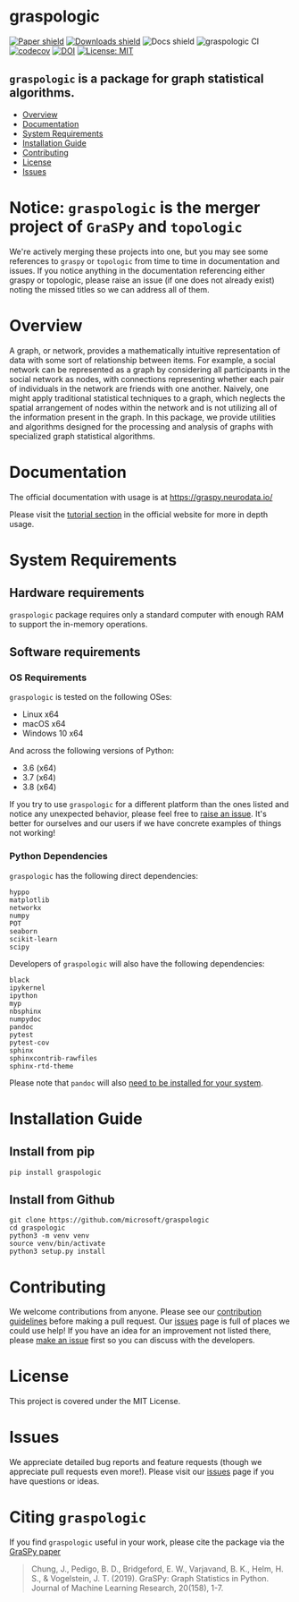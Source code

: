 # graspologic
[![Paper shield](https://img.shields.io/badge/JMLR-Paper-red)](http://www.jmlr.org/papers/volume20/19-490/19-490.pdf)
[![Downloads shield](https://img.shields.io/pypi/dm/graspologic.svg)](https://pypi.org/project/graspologic/)
![Docs shield](https://img.shields.io/netlify/dc6aa606-17dd-4d3e-98b8-0b8ecfe45190?label=docs)
![graspologic CI](https://github.com/microsoft/graspologic/workflows/graspologic%20CI/badge.svg)
[![codecov](https://codecov.io/gh/neurodata/graspy/branch/master/graph/badge.svg)](https://codecov.io/gh/neurodata/graspy)
[![DOI](https://zenodo.org/badge/147768493.svg)](https://zenodo.org/badge/latestdoi/147768493)
[![License: MIT](https://img.shields.io/badge/License-MIT-yellow.svg)](https://opensource.org/licenses/MIT)

## `graspologic` is a package for graph statistical algorithms.

- [Overview](#overview)
- [Documentation](#documentation)
- [System Requirements](#system-requirements)
- [Installation Guide](#installation-guide)
- [Contributing](#contributing)
- [License](#license)
- [Issues](#issues)

# Notice: `graspologic` is the merger project of `GraSPy` and `topologic`
We're actively merging these projects into one, but you may see some references to `graspy` or `topologic` from time to time in documentation and 
issues. If you notice anything in the documentation referencing either graspy or topologic, please raise an issue (if one does not already exist) 
noting the missed titles so we can address all of them.

# Overview
A graph, or network, provides a mathematically intuitive representation of data with some sort of relationship between items. For example, a social network can be represented as a graph by considering all participants in the social network as nodes, with connections representing whether each pair of individuals in the network are friends with one another. Naively, one might apply traditional statistical techniques to a graph, which neglects the spatial arrangement of nodes within the network and is not utilizing all of the information present in the graph. In this package, we provide utilities and algorithms designed for the processing and analysis of graphs with specialized graph statistical algorithms.

# Documentation
The official documentation with usage is at https://graspy.neurodata.io/

Please visit the [tutorial section](https://graspy.neurodata.io/tutorial.html) in the official website for more in depth usage.

# System Requirements
## Hardware requirements
`graspologic` package requires only a standard computer with enough RAM to support the in-memory operations. 

## Software requirements
### OS Requirements
`graspologic` is tested on the following OSes:
- Linux x64
- macOS x64
- Windows 10 x64

And across the following versions of Python:
- 3.6 (x64)
- 3.7 (x64)
- 3.8 (x64)

If you try to use `graspologic` for a different platform than the ones listed and notice any unexpected behavior,
please feel free to [raise an issue](https://github.com/microsoft/graspologic/issues/new).  It's better for ourselves and our users 
if we have concrete examples of things not working!

### Python Dependencies
`graspologic` has the following direct dependencies:
```
hyppo
matplotlib
networkx
numpy
POT
seaborn
scikit-learn
scipy
```

Developers of `graspologic` will also have the following dependencies:
```
black
ipykernel
ipython
myp
nbsphinx
numpydoc
pandoc
pytest
pytest-cov
sphinx
sphinxcontrib-rawfiles
sphinx-rtd-theme
```

Please note that `pandoc` will also [need to be installed for your system](https://pandoc.org/installing.html).

# Installation Guide
## Install from pip
```
pip install graspologic
```

## Install from Github
```
git clone https://github.com/microsoft/graspologic
cd graspologic
python3 -m venv venv
source venv/bin/activate
python3 setup.py install
```

# Contributing
We welcome contributions from anyone. Please see our [contribution guidelines](https://github.com/microsoft/graspologic/blob/dev/CONTRIBUTING.md) before making a pull request. Our 
[issues](https://github.com/microsoft/graspologic/issues) page is full of places we could use help! 
If you have an idea for an improvement not listed there, please 
[make an issue](https://github.com/microsoft/graspologic/issues/new) first so you can discuss with the developers. 

# License
This project is covered under the MIT License.

# Issues
We appreciate detailed bug reports and feature requests (though we appreciate pull requests even more!). Please visit our [issues](https://github.com/microsoft/graspologic/issues) page if you have questions or ideas.

# Citing `graspologic`
If you find `graspologic` useful in your work, please cite the package via the [GraSPy paper](http://www.jmlr.org/papers/volume20/19-490/19-490.pdf)

> Chung, J., Pedigo, B. D., Bridgeford, E. W., Varjavand, B. K., Helm, H. S., & Vogelstein, J. T. (2019). GraSPy: Graph Statistics in Python. Journal of Machine Learning Research, 20(158), 1-7.
